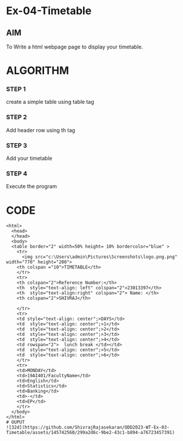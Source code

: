 # Ex-04-Timetable
## AIM
To Write a html webpage page to display your timetable.

# ALGORITHM
### STEP 1
create a simple table using table tag
### STEP 2
Add header row using th tag
### STEP 3
Add your timetable
### STEP 4
Execute the program
# CODE
``````
<html>
  <head>
  </head>
  <body> 
  <table border="2" width=50% height= 10% bordercolor="blue" >
    <tr> 
      <img src="c:\Users\admin\Pictures\Screenshots\logo.png.png" width="770" height="200">
    <th colspan ="10">TIMETABLE</th>  
    </tr> 
    <tr> 
    <th colspan="2">Reference Number:</th> 
    <th  style="text-align: left" colspan="2">23013397</th> 
    <th  style="text-align:right" colspan="2"> Name: </th> 
    <th colspan="2">SHIVRAJ</th>
    
    </tr> 
    <tr> 
    <td style="text-align: center";>DAYS</td> 
    <td  style="text-align: center";>1</td>
    <td  style="text-align: center";>2</td>
    <td  style="text-align: center";>3</td> 
    <td  style="text-align: center";>4</td>
    <td rowspan="2">  lunch break </td></td>
    <td  style="text-align: center";>5</td>
    <td  style="text-align: center";>6</td>
    </tr> 
    <tr> 
    <td>MONDAY</td> 
    <td>19AI401/FacultyName</td>
    <td>English</td>
    <td>Statistics</td>
    <td>Banking</td> 
    <td>-</td>
    <td>EP</td>
    </tr>
  </body>
</html>
# OUPUT
![32d](https://github.com/ShivrajRajasekaran/ODD2023-WT-Ex-03-Timetable/assets/145742560/299a2d6c-9be2-43c1-b894-a76723457391)

